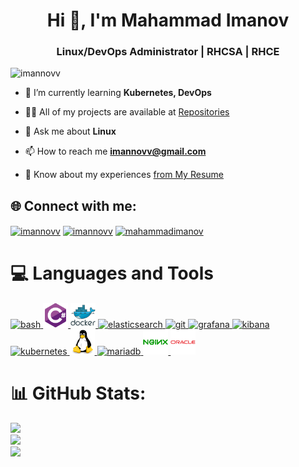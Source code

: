 <h1 align="center">Hi 👋, I'm Mahammad Imanov</h1>
<h3 align="center">Linux/DevOps Administrator | RHCSA | RHCE</h3>

<p align="left"> <img src="https://komarev.com/ghpvc/?username=imannovv&label=Profile%20views&color=0e75b6&style=flat" alt="imannovv" /> </p>

- 🌱 I’m currently learning **Kubernetes, DevOps**

- 👨‍💻 All of my projects are available at [Repositories](https://github.com/imannovv?tab=repositories)

- 💬 Ask me about **Linux**

- 📫 How to reach me **imannovv@gmail.com**

- 📄 Know about my experiences [from My Resume](https://drive.google.com/file/d/18t1h5q-AmiFk0MuPBlmO30K_a4fCl4zD/view?pli=1)

## 🌐 Connect with me:
<p align="left">
<a href="https://linkedin.com/in/imannovv" target="blank"><img align="center" src="https://raw.githubusercontent.com/rahuldkjain/github-profile-readme-generator/master/src/images/icons/Social/linked-in-alt.svg" alt="imannovv" height="30" width="40" /></a>
<a href="https://instagram.com/imannovv" target="blank"><img align="center" src="https://raw.githubusercontent.com/rahuldkjain/github-profile-readme-generator/master/src/images/icons/Social/instagram.svg" alt="imannovv" height="30" width="40" /></a>
<a href="https://www.hackerrank.com/mahammadimanov" target="blank"><img align="center" src="https://raw.githubusercontent.com/rahuldkjain/github-profile-readme-generator/master/src/images/icons/Social/hackerrank.svg" alt="mahammadimanov" height="30" width="40" /></a>
</p>

# 💻 Languages and Tools
<p align="left"> <a href="https://www.gnu.org/software/bash/" target="_blank" rel="noreferrer"> <img src="https://www.vectorlogo.zone/logos/gnu_bash/gnu_bash-icon.svg" alt="bash" width="40" height="40"/> </a> <a href="https://www.w3schools.com/cs/" target="_blank" rel="noreferrer"> <img src="https://raw.githubusercontent.com/devicons/devicon/master/icons/csharp/csharp-original.svg" alt="csharp" width="40" height="40"/> </a> <a href="https://www.docker.com/" target="_blank" rel="noreferrer"> <img src="https://raw.githubusercontent.com/devicons/devicon/master/icons/docker/docker-original-wordmark.svg" alt="docker" width="40" height="40"/> </a> <a href="https://www.elastic.co" target="_blank" rel="noreferrer"> <img src="https://www.vectorlogo.zone/logos/elastic/elastic-icon.svg" alt="elasticsearch" width="40" height="40"/> </a> <a href="https://git-scm.com/" target="_blank" rel="noreferrer"> <img src="https://www.vectorlogo.zone/logos/git-scm/git-scm-icon.svg" alt="git" width="40" height="40"/> </a> <a href="https://grafana.com" target="_blank" rel="noreferrer"> <img src="https://www.vectorlogo.zone/logos/grafana/grafana-icon.svg" alt="grafana" width="40" height="40"/> </a> <a href="https://www.elastic.co/kibana" target="_blank" rel="noreferrer"> <img src="https://www.vectorlogo.zone/logos/elasticco_kibana/elasticco_kibana-icon.svg" alt="kibana" width="40" height="40"/> </a> <a href="https://kubernetes.io" target="_blank" rel="noreferrer"> <img src="https://www.vectorlogo.zone/logos/kubernetes/kubernetes-icon.svg" alt="kubernetes" width="40" height="40"/> </a> <a href="https://www.linux.org/" target="_blank" rel="noreferrer"> <img src="https://raw.githubusercontent.com/devicons/devicon/master/icons/linux/linux-original.svg" alt="linux" width="40" height="40"/> </a> <a href="https://mariadb.org/" target="_blank" rel="noreferrer"> <img src="https://www.vectorlogo.zone/logos/mariadb/mariadb-icon.svg" alt="mariadb" width="40" height="40"/> </a> <a href="https://www.nginx.com" target="_blank" rel="noreferrer"> <img src="https://raw.githubusercontent.com/devicons/devicon/master/icons/nginx/nginx-original.svg" alt="nginx" width="40" height="40"/> </a> <a href="https://www.oracle.com/" target="_blank" rel="noreferrer"> <img src="https://raw.githubusercontent.com/devicons/devicon/master/icons/oracle/oracle-original.svg" alt="oracle" width="40" height="40"/> </a> </p>

# 📊 GitHub Stats:
![](https://github-readme-stats.vercel.app/api?username=imannovv&theme=dark&hide_border=false&include_all_commits=false&count_private=true)<br/>
![](https://github-readme-streak-stats.herokuapp.com/?user=imannovv&theme=dark&hide_border=false)<br/>
![](https://github-readme-stats.vercel.app/api/top-langs/?username=imannovv&theme=dark&hide_border=false&include_all_commits=false&count_private=true&layout=compact)
